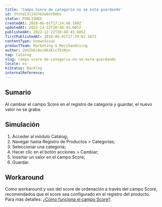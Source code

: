 ```yaml
---
title: 'Campo Score de categoría no se está guardando'
id: 3YxhdI31I4SY62w6oY806s
status: PUBLISHED
createdAt: 2018-06-01T17:24:40.180Z
updatedAt: 2022-12-22T20:48:43.605Z
publishedAt: 2022-12-22T20:48:43.605Z
firstPublishedAt: 2018-06-01T17:39:02.287Z
contentType: knownIssue
productTeam: Marketing & Merchandising
author: 2mXZkbi0oi061KicTExNjo
tag: Catalog
slug: campo-score-de-categoria-no-se-esta-guardando
locale: es
kiStatus: Backlog
internalReference: 
---
```


## Sumario

Al cambiar el campo Score en el registro de categoría y guardar, el nuevo valor no se graba.

## Simulación

1. Acceder al módulo Catalog;
2. Navegar hasta Registro de Productos > Categorías;
3. Seleccionar una categoría;
4. Hacer clic en el botón acciones > Cambiar;
5. Insertar un valor en el campo Score;
6. Guardar.

## Workaround

Como workaround y uso del score de ordenación a través del campo Score, recomendados que el score sea configurado en el registro del producto. Para más detalles: [¿Cómo funciona el campo Score?](/es/tutorial/como-funciona-el-campo-score).

